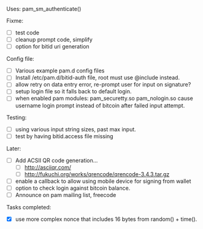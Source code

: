 Uses: pam_sm_authenticate()

Fixme:
- [ ] test code
- [ ] cleanup prompt code, simplify
- [ ] option for bitid uri generation

Config file:
-[ ] Various example pam.d config files
-[ ] Install /etc/pam.d/bitid-auth file, root must use @include instead.
-[ ] allow retry on data entry error, re-prompt user for input on signature?
-[ ] setup login file so it falls back to default login.
-[ ] when enabled pam modules: pam_securetty.so pam_nologin.so cause 
     username login prompt instead of bitcoin after failed input attempt.

Testing:
-[ ] using various input string sizes, past max input.
-[ ] test by having bitid.access file missing

Later:
-[ ] Add ACSII QR code generation... 
     -[ ] http://asciiqr.com/
     -[ ] http://fukuchi.org/works/qrencode/qrencode-3.4.3.tar.gz
-[ ] enable a callback to allow using mobile device for signing from wallet
-[ ] option to check login against bitcoin balance.
-[ ] Announce on pam mailing list, freecode

Tasks completed:
-[x] use more complex nonce that includes 16 bytes from random() + time().
